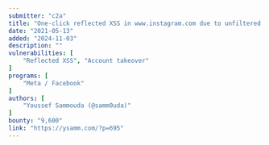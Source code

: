 ```yaml
---
submitter: "c2a"
title: "One-click reflected XSS in www.instagram.com due to unfiltered URI schemes leads to account takeover"
date: "2021-05-13"
added: "2024-11-03"
description: ""
vulnerabilities: [
    "Reflected XSS", "Account takeover"
]
programs: [
    "Meta / Facebook"
]
authors: [
    "Youssef Sammouda (@samm0uda)"
]
bounty: "9,600"
link: "https://ysamm.com/?p=695"
---
```




